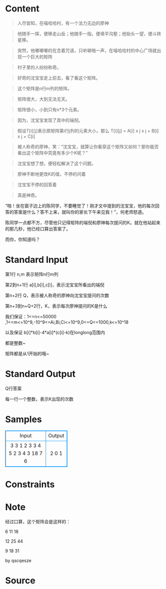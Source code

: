 
# Content

>人尽皆知，在喵哈哈村，有一个法力无边的廖神

>他随手一挥，便移走山岳；他随手一指，便填平沟壑；他抬头一望，便斗转星移。

>突然，他嘟嘟嘟的在念着咒语，只听噼啪一声，在喵哈哈村的中心广场就出现一个巨大的矩阵

>村子里的人纷纷称奇。

>好奇的沈宝宝走上前去，看了看这个矩阵。

>这个矩阵是n行m列的矩阵。

>矩阵很大，大到无法无天。

>矩阵很小，小到只有n*3个元素。

>因为，沈宝宝发现了其中的端倪。

>假设T[i][j]表示原矩阵第i行j列的元素大小，那么 T[i][j] = A[i] x j x j + B[i] x j + C[i]

>被人称奇的廖神，笑：“沈宝宝，就算让你看穿这个矩阵又如何？那你能否看出这个矩阵中究竟有多少个K呢？”

>沈宝宝想了想，便轻松解决了这个问题。

>廖神不断地更改K的值，不停的问着

>沈宝宝不停的回答着

>真是神奇。

“啪！坐在窗子边上的陈同学，不要睡觉了！刚才文中提到的沈宝宝，他的每次回答的答案是什么？答不上来，就叫你的家长下午来见我！”，何老师怒道。

陈同学一点都不方，尽管他只记得矩阵的端倪和廖神每次提问的K。就在他站起来的那几秒，他已经口算出答案了。

而你，你知道吗？

# Standard Input

第1行 n,m 表示矩阵n行m列

第2到n+1行 a[i],b[i],c[i]，表示沈宝宝所看出的端倪

第n+2行 Q，表示被人称奇的廖神向沈宝宝提问的次数

第n+3到n+Q+2行，K，表示每次廖神提问的K是什么

我们保证：1<=n<=50000 ,1<=m<=10^9,-10^9<=Ai,Bi,Ci<=10^9,0<=Q<=1000,k<=10^18

以及保证 b[i]\*b[i]-4\*a[i]\*(c[i]-k)在longlong范围内

都是整数~

矩阵都是从1开始的哦~

# Standard Output

Q行答案

每一行一个整数，表示K出现的次数

# Samples

<style>
        table,table tr th, table tr td { border:1px solid #0094ff; }
        table { width: 200px; min-height: 25px; line-height: 25px; text-align: center; border-collapse: collapse;}   
    </style>
<table>
	<tr>
		<td>Input</td>
		<td>Output</td>
	</tr>
<tr><td>3 3
1 2 3
3 4 5
2 3 4
3
18
7
6</td><td>2
0
1</td></tr></table>


# Constraints



# Note

经过口算，这个矩阵会是这样的：

6 11 18

12 25 44

9 18 31

by qscqesze

# Source


